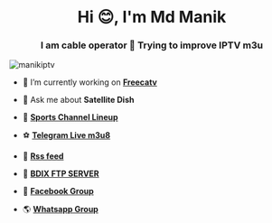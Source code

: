 <div class="separator" style="clear: both;"><a href="https://blogger.googleusercontent.com/img/b/R29vZ2xl/AVvXsEhToUqDtUFd6Ny47NJwNX6I-8FYw9TrcsgooK3y6Ni85RD2g1jD3FLCKiu6oZsWzy9bY9X3LXfe48DnlpFcR_cPiMNC6N54_BLN7np8HwyHkwO5JSYmY1dZCTN2FfpMISYaKkgETmK-arB63R-Zy-dDjau5HEcyWbtjhOKPsM-PIXwLzJ2r2j8tMA/s1600/freecatv%20iptv%20m3u8.jpg" style="display: block; padding: 1em 0; text-align: center; "><img alt="" border="0" data-original-height="584" data-original-width="1001" src="https://blogger.googleusercontent.com/img/b/R29vZ2xl/AVvXsEhToUqDtUFd6Ny47NJwNX6I-8FYw9TrcsgooK3y6Ni85RD2g1jD3FLCKiu6oZsWzy9bY9X3LXfe48DnlpFcR_cPiMNC6N54_BLN7np8HwyHkwO5JSYmY1dZCTN2FfpMISYaKkgETmK-arB63R-Zy-dDjau5HEcyWbtjhOKPsM-PIXwLzJ2r2j8tMA/s1600/freecatv%20iptv%20m3u8.jpg"/></a></div>







<h1 align="center">Hi 😊, I'm Md Manik</h1>
<h3 align="center">I am cable operator 📡 Trying to improve IPTV m3u</h3>

<p align="left"> <img src="https://komarev.com/ghpvc/?username=manikiptv&label=Profile%20views&color=0e75b6&style=flat" alt="manikiptv" /> </p>

- 🔭 I’m currently working on [**Freecatv**](https://freecatv.blogspot.com/)


- 💬 Ask me about **Satellite Dish**


- 📡 [**Sports Channel Lineup**](https://freecatv.blogspot.com/search/label/Sports?max-results=10)
- ⚽ [**Telegram Live m3u8**](https://t.me/bdstream)
- 🤝 [**Rss feed**](https://freecatv.blogspot.com/p/sitemap_7.html)
- 🏏 [**BDIX FTP SERVER**](https://t.me/bdixftpiptv)
- 🌼 [**Facebook Group**](https://www.facebook.com/groups/freecatvcloud)
- 🌎 [**Whatsapp Group**](https://chat.whatsapp.com/H0mKsjcqR9Y9y23Y4UX5xE)

